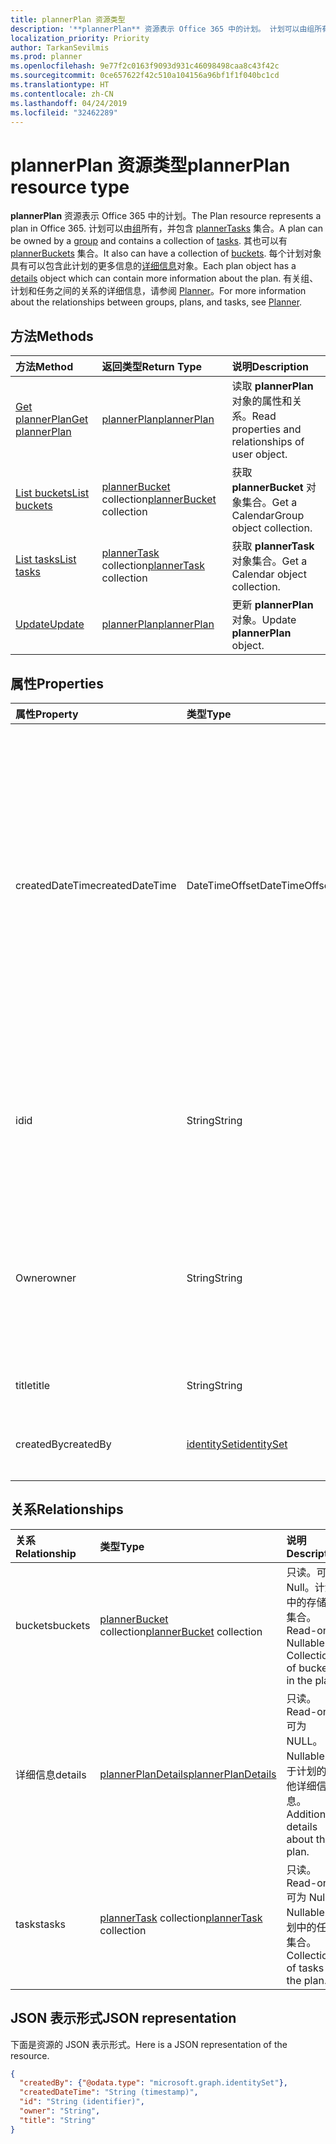 ```yaml
---
title: plannerPlan 资源类型
description: '**plannerPlan** 资源表示 Office 365 中的计划。 计划可以由组所有，并包含 plannerTasks 集合。 其也可以有 plannerBuckets 集合。 每个计划对象具有可以包含此计划的更多信息的详细信息对象。 有关组、计划和任务之间的关系的详细信息，请参阅“Planner”。'
localization_priority: Priority
author: TarkanSevilmis
ms.prod: planner
ms.openlocfilehash: 9e77f2c0163f9093d931c46098498caa8c43f42c
ms.sourcegitcommit: 0ce657622f42c510a104156a96bf1f1f040bc1cd
ms.translationtype: HT
ms.contentlocale: zh-CN
ms.lasthandoff: 04/24/2019
ms.locfileid: "32462289"
---
```

# <a name="plannerplan-resource-type"></a><span data-ttu-id="fbd8a-107">plannerPlan 资源类型</span><span class="sxs-lookup"><span data-stu-id="fbd8a-107">plannerPlan resource type</span></span>

<span data-ttu-id="fbd8a-108">**plannerPlan** 资源表示 Office 365 中的计划。</span><span class="sxs-lookup"><span data-stu-id="fbd8a-108">The Plan resource represents a plan in Office 365.</span></span> <span data-ttu-id="fbd8a-109">计划可以由[组](group.md)所有，并包含 [plannerTasks](plannertask.md) 集合。</span><span class="sxs-lookup"><span data-stu-id="fbd8a-109">A plan can be owned by a [group](group.md) and contains a collection of [tasks](plannertask.md).</span></span> <span data-ttu-id="fbd8a-110">其也可以有 [plannerBuckets](plannerbucket.md) 集合。</span><span class="sxs-lookup"><span data-stu-id="fbd8a-110">It also can have a collection of [buckets](plannerbucket.md).</span></span> <span data-ttu-id="fbd8a-111">每个计划对象具有可以包含此计划的更多信息的[详细信息](plannerplandetails.md)对象。</span><span class="sxs-lookup"><span data-stu-id="fbd8a-111">Each plan object has a [details](plannerplandetails.md) object which can contain more information about the plan.</span></span> <span data-ttu-id="fbd8a-112">有关组、计划和任务之间的关系的详细信息，请参阅 [Planner](planner-overview.md)。</span><span class="sxs-lookup"><span data-stu-id="fbd8a-112">For more information about the relationships between groups, plans, and tasks, see [Planner](planner-overview.md).</span></span>

## <a name="methods"></a><span data-ttu-id="fbd8a-113">方法</span><span class="sxs-lookup"><span data-stu-id="fbd8a-113">Methods</span></span>

| <span data-ttu-id="fbd8a-114">方法</span><span class="sxs-lookup"><span data-stu-id="fbd8a-114">Method</span></span>           | <span data-ttu-id="fbd8a-115">返回类型</span><span class="sxs-lookup"><span data-stu-id="fbd8a-115">Return Type</span></span>    |<span data-ttu-id="fbd8a-116">说明</span><span class="sxs-lookup"><span data-stu-id="fbd8a-116">Description</span></span>|
|:---------------|:--------|:----------|
|[<span data-ttu-id="fbd8a-117">Get plannerPlan</span><span class="sxs-lookup"><span data-stu-id="fbd8a-117">Get plannerPlan</span></span>](../api/plannerplan-get.md) | [<span data-ttu-id="fbd8a-118">plannerPlan</span><span class="sxs-lookup"><span data-stu-id="fbd8a-118">plannerPlan</span></span>](plannerplan.md) |<span data-ttu-id="fbd8a-119">读取 **plannerPlan** 对象的属性和关系。</span><span class="sxs-lookup"><span data-stu-id="fbd8a-119">Read properties and relationships of user object.</span></span>|
|[<span data-ttu-id="fbd8a-120">List buckets</span><span class="sxs-lookup"><span data-stu-id="fbd8a-120">List buckets</span></span>](../api/plannerplan-list-buckets.md) |<span data-ttu-id="fbd8a-121">[plannerBucket](plannerbucket.md) collection</span><span class="sxs-lookup"><span data-stu-id="fbd8a-121">[plannerBucket](plannerbucket.md) collection</span></span>| <span data-ttu-id="fbd8a-122">获取 **plannerBucket** 对象集合。</span><span class="sxs-lookup"><span data-stu-id="fbd8a-122">Get a CalendarGroup object collection.</span></span>|
|[<span data-ttu-id="fbd8a-123">List tasks</span><span class="sxs-lookup"><span data-stu-id="fbd8a-123">List tasks</span></span>](../api/plannerplan-list-tasks.md) |<span data-ttu-id="fbd8a-124">[plannerTask](plannertask.md) collection</span><span class="sxs-lookup"><span data-stu-id="fbd8a-124">[plannerTask](plannertask.md) collection</span></span>| <span data-ttu-id="fbd8a-125">获取 **plannerTask** 对象集合。</span><span class="sxs-lookup"><span data-stu-id="fbd8a-125">Get a Calendar object collection.</span></span>|
|[<span data-ttu-id="fbd8a-126">Update</span><span class="sxs-lookup"><span data-stu-id="fbd8a-126">Update</span></span>](../api/plannerplan-update.md) | [<span data-ttu-id="fbd8a-127">plannerPlan</span><span class="sxs-lookup"><span data-stu-id="fbd8a-127">plannerPlan</span></span>](plannerplan.md) |<span data-ttu-id="fbd8a-128">更新 **plannerPlan** 对象。</span><span class="sxs-lookup"><span data-stu-id="fbd8a-128">Update **plannerPlan** object.</span></span> |

## <a name="properties"></a><span data-ttu-id="fbd8a-129">属性</span><span class="sxs-lookup"><span data-stu-id="fbd8a-129">Properties</span></span>
| <span data-ttu-id="fbd8a-130">属性</span><span class="sxs-lookup"><span data-stu-id="fbd8a-130">Property</span></span>     | <span data-ttu-id="fbd8a-131">类型</span><span class="sxs-lookup"><span data-stu-id="fbd8a-131">Type</span></span>   |<span data-ttu-id="fbd8a-132">说明</span><span class="sxs-lookup"><span data-stu-id="fbd8a-132">Description</span></span>|
|:---------------|:--------|:----------|
|<span data-ttu-id="fbd8a-133">createdDateTime</span><span class="sxs-lookup"><span data-stu-id="fbd8a-133">createdDateTime</span></span>|<span data-ttu-id="fbd8a-134">DateTimeOffset</span><span class="sxs-lookup"><span data-stu-id="fbd8a-134">DateTimeOffset</span></span>|<span data-ttu-id="fbd8a-p103">只读。创建计划的日期和时间时间戳类型表示使用 ISO 8601 格式的日期和时间信息，并且始终处于 UTC 时间。例如，2014 年 1 月 1 日午夜 UTC 如下所示：`'2014-01-01T00:00:00Z'`</span><span class="sxs-lookup"><span data-stu-id="fbd8a-p103">Read-only. Date and time at which the plan is created. The Timestamp type represents date and time information using ISO 8601 format and is always in UTC time. For example, midnight UTC on Jan 1, 2014 would look like this: `'2014-01-01T00:00:00Z'`</span></span>|
|<span data-ttu-id="fbd8a-139">id</span><span class="sxs-lookup"><span data-stu-id="fbd8a-139">id</span></span>|<span data-ttu-id="fbd8a-140">String</span><span class="sxs-lookup"><span data-stu-id="fbd8a-140">String</span></span>| <span data-ttu-id="fbd8a-141">只读。</span><span class="sxs-lookup"><span data-stu-id="fbd8a-141">Read-only.</span></span> <span data-ttu-id="fbd8a-142">计划的 ID。</span><span class="sxs-lookup"><span data-stu-id="fbd8a-142">ID of the message</span></span> <span data-ttu-id="fbd8a-143">长度为 28 个字符，区分大小写。</span><span class="sxs-lookup"><span data-stu-id="fbd8a-143">It is 28 characters long and case-sensitive.</span></span> <span data-ttu-id="fbd8a-144">[格式验证](planner-identifiers-disclaimer.md)在服务上完成。</span><span class="sxs-lookup"><span data-stu-id="fbd8a-144">[Format validation](planner-identifiers-disclaimer.md) is done on the service.</span></span>|
|<span data-ttu-id="fbd8a-145">Owner</span><span class="sxs-lookup"><span data-stu-id="fbd8a-145">owner</span></span>|<span data-ttu-id="fbd8a-146">String</span><span class="sxs-lookup"><span data-stu-id="fbd8a-146">String</span></span>|<span data-ttu-id="fbd8a-147">拥有计划的[组](group.md)的 ID。</span><span class="sxs-lookup"><span data-stu-id="fbd8a-147">ID of the principal that owns the lock.</span></span> <span data-ttu-id="fbd8a-148">必须存在有效的组才能设置此字段。</span><span class="sxs-lookup"><span data-stu-id="fbd8a-148">A valid group must exist before this field can be set.</span></span> <span data-ttu-id="fbd8a-149">设置后，此属性无法更新。</span><span class="sxs-lookup"><span data-stu-id="fbd8a-149">After it is set, this property can’t be updated.</span></span>|
|<span data-ttu-id="fbd8a-150">title</span><span class="sxs-lookup"><span data-stu-id="fbd8a-150">title</span></span>|<span data-ttu-id="fbd8a-151">String</span><span class="sxs-lookup"><span data-stu-id="fbd8a-151">String</span></span>|<span data-ttu-id="fbd8a-152">必填。</span><span class="sxs-lookup"><span data-stu-id="fbd8a-152">Required.</span></span> <span data-ttu-id="fbd8a-153">计划的标题</span><span class="sxs-lookup"><span data-stu-id="fbd8a-153">Title of the plan.</span></span>|
|<span data-ttu-id="fbd8a-154">createdBy</span><span class="sxs-lookup"><span data-stu-id="fbd8a-154">createdBy</span></span>|[<span data-ttu-id="fbd8a-155">identitySet</span><span class="sxs-lookup"><span data-stu-id="fbd8a-155">identitySet</span></span>](identityset.md)|<span data-ttu-id="fbd8a-156">只读。</span><span class="sxs-lookup"><span data-stu-id="fbd8a-156">Read-only.</span></span> <span data-ttu-id="fbd8a-157">创建计划的用户。</span><span class="sxs-lookup"><span data-stu-id="fbd8a-157">The user who created the Timesheet is listed.</span></span>|

## <a name="relationships"></a><span data-ttu-id="fbd8a-158">关系</span><span class="sxs-lookup"><span data-stu-id="fbd8a-158">Relationships</span></span>
| <span data-ttu-id="fbd8a-159">关系</span><span class="sxs-lookup"><span data-stu-id="fbd8a-159">Relationship</span></span> | <span data-ttu-id="fbd8a-160">类型</span><span class="sxs-lookup"><span data-stu-id="fbd8a-160">Type</span></span>   |<span data-ttu-id="fbd8a-161">说明</span><span class="sxs-lookup"><span data-stu-id="fbd8a-161">Description</span></span>|
|:---------------|:--------|:----------|
|<span data-ttu-id="fbd8a-162">buckets</span><span class="sxs-lookup"><span data-stu-id="fbd8a-162">buckets</span></span>|<span data-ttu-id="fbd8a-163">[plannerBucket](plannerbucket.md) collection</span><span class="sxs-lookup"><span data-stu-id="fbd8a-163">[plannerBucket](plannerbucket.md) collection</span></span>| <span data-ttu-id="fbd8a-p108">只读。可为 Null。计划中的存储桶集合。</span><span class="sxs-lookup"><span data-stu-id="fbd8a-p108">Read-only. Nullable. Collection of buckets in the plan.</span></span>|
|<span data-ttu-id="fbd8a-167">详细信息</span><span class="sxs-lookup"><span data-stu-id="fbd8a-167">details</span></span>|[<span data-ttu-id="fbd8a-168">plannerPlanDetails</span><span class="sxs-lookup"><span data-stu-id="fbd8a-168">plannerPlanDetails</span></span>](plannerplandetails.md)| <span data-ttu-id="fbd8a-169">只读。</span><span class="sxs-lookup"><span data-stu-id="fbd8a-169">Read-only.</span></span> <span data-ttu-id="fbd8a-170">可为 NULL。</span><span class="sxs-lookup"><span data-stu-id="fbd8a-170">Nullable.</span></span> <span data-ttu-id="fbd8a-171">关于计划的其他详细信息。</span><span class="sxs-lookup"><span data-stu-id="fbd8a-171">Additional details about the plan.</span></span>|
|<span data-ttu-id="fbd8a-172">tasks</span><span class="sxs-lookup"><span data-stu-id="fbd8a-172">tasks</span></span>|<span data-ttu-id="fbd8a-173">[plannerTask](plannertask.md) collection</span><span class="sxs-lookup"><span data-stu-id="fbd8a-173">[plannerTask](plannertask.md) collection</span></span>| <span data-ttu-id="fbd8a-174">只读。</span><span class="sxs-lookup"><span data-stu-id="fbd8a-174">Read-only.</span></span> <span data-ttu-id="fbd8a-175">可为 Null。</span><span class="sxs-lookup"><span data-stu-id="fbd8a-175">Nullable.</span></span> <span data-ttu-id="fbd8a-176">计划中的任务集合。</span><span class="sxs-lookup"><span data-stu-id="fbd8a-176">Collection of tasks in the plan.</span></span>|

## <a name="json-representation"></a><span data-ttu-id="fbd8a-177">JSON 表示形式</span><span class="sxs-lookup"><span data-stu-id="fbd8a-177">JSON representation</span></span>

<span data-ttu-id="fbd8a-178">下面是资源的 JSON 表示形式。</span><span class="sxs-lookup"><span data-stu-id="fbd8a-178">Here is a JSON representation of the resource.</span></span>

<!-- {
  "blockType": "resource",
  "baseType": "microsoft.graph.entity",
  "optionalProperties": [

  ],
  "@odata.type": "microsoft.graph.plannerPlan"
}-->

```json
{
  "createdBy": {"@odata.type": "microsoft.graph.identitySet"},
  "createdDateTime": "String (timestamp)",
  "id": "String (identifier)",
  "owner": "String",
  "title": "String"
}

```

<!-- uuid: 8fcb5dbc-d5aa-4681-8e31-b001d5168d79
2015-10-25 14:57:30 UTC -->
<!-- {
  "type": "#page.annotation",
  "description": "plannerPlan resource",
  "keywords": "",
  "section": "documentation",
  "tocPath": ""
}-->
